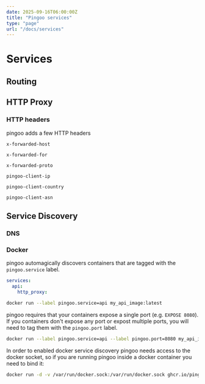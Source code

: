 ```yaml
---
date: 2025-09-16T06:00:00Z
title: "Pingoo services"
type: "page"
url: "/docs/services"
---
```



# Services


## Routing


## HTTP Proxy

### HTTP headers


pingoo adds a few HTTP headers


`x-forwarded-host`

`x-forwarded-for`

`x-forwarded-proto`

`pingoo-client-ip`

`pingoo-client-country`

`pingoo-client-asn`


## Service Discovery

### DNS

### Docker

pingoo automagically discovers containers that are tagged with the `pingoo.service` label.

```yml
services:
  api:
    http_proxy:
```

```bash
docker run --label pingoo.service=api my_api_image:latest
```

pingoo requires that your containers expose a single port (e.g. `EXPOSE 8080`). If you containers don't expose any port or expost multiple ports, you will need to tag them with the `pingoo.port` label.


```bash
docker run --label pingoo.service=api --label pingoo.port=8080 my_api_image:latest
```


In order to enabled docker service discovery pingoo needs access to the docker socket, so if you are running pingoo inside a docker container you need to bind it:
```bash
docker run -d -v /var/run/docker.sock:/var/run/docker.sock ghcr.io/pingooio/pingoo
```
